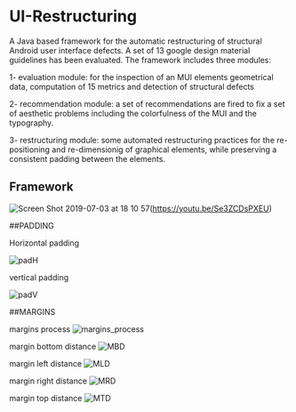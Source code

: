 # UI-Restructuring
A Java based framework for the automatic restructuring of structural Android user interface defects.
A set of 13 google design material guidelines has been evaluated.
The framework includes three modules:

1- evaluation module: for the inspection of an MUI elements geometrical data, computation of 15 metrics and detection of structural defects

2- recommendation module: a set of recommendations are fired to fix a set of aesthetic problems including the colorfulness of the MUI and the typography.

3- restructuring module: some automated restructuring practices for the re-positioning and re-dimensionig of graphical elements, while preserving a consistent padding between the elements. 

## Framework

![Screen Shot 2019-07-03 at 18 10 57](https://user-images.githubusercontent.com/11807316/60611359-0c774180-9dbe-11e9-99f5-b736102d38fc.png)(https://youtu.be/Se3ZCDsPXEU)


##PADDING

Horizontal padding

![padH](https://user-images.githubusercontent.com/11807316/60607704-b30b1480-9db5-11e9-82af-93990708c200.png)

vertical padding

![padV](https://user-images.githubusercontent.com/11807316/60607708-b3a3ab00-9db5-11e9-8527-ecdef9150703.png)

##MARGINS

margins process
![margins_process](https://user-images.githubusercontent.com/11807316/60607623-8c4cde00-9db5-11e9-977b-f5f096c1f959.png)

margin bottom distance
![MBD](https://user-images.githubusercontent.com/11807316/60607684-aa1a4300-9db5-11e9-91be-725db230d594.png)

margin left distance
![MLD](https://user-images.githubusercontent.com/11807316/60607694-af778d80-9db5-11e9-87fe-2ac36d1e9916.png)

margin right distance
![MRD](https://user-images.githubusercontent.com/11807316/60607695-af778d80-9db5-11e9-83db-ab7a07c61cb2.png)

margin top distance
![MTD](https://user-images.githubusercontent.com/11807316/60607696-b0102400-9db5-11e9-9ced-0fb211cad086.png)

